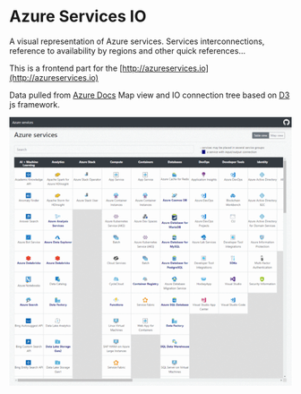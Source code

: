 # Azure Services IO

A visual representation of Azure services. Services interconnections, reference to availability by regions and other quick references...

This is a frontend part for the [http://azureservices.io](http://azureservices.io)

Data pulled from [Azure Docs](https://docs.microsoft.com/en-us/azure/)
Map view and IO connection tree based on [D3](https://github.com/d3/d3) js framework.

![Readme picture](docs/gif.gif)

